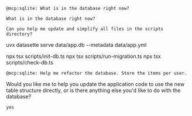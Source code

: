 `@mcp:sqlite: What is in the database right now?`

`What is in the database right now?`

`Can you help me update and simplify all files in the scripts directory?`

uvx datasette serve data/app.db --metadata data/app.yml

npx tsx scripts/init-db.ts
npx tsx scripts/run-migration.ts
npx tsx scripts/check-db.ts

`@mcp:sqlite: Help me refactor the database. Store the items per user.`

Would you like me to help you update the application code to use the new table structure directly, or is there anything else you'd like to do with the database?

`yes`